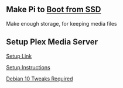 ## Make Pi to [Boot from SSD](https://github.com/avarghesein/-NIX/blob/main/Raspberry%20Pi%20II%20(Buster)/BootSSD.md)

Make enough storage, for keeping media files

## Setup Plex Media Server

[Setup Link](https://www.ionos.com/digitalguide/server/configuration/raspberry-pi-plex/)

[Setup Instructions](https://pimylifeup.com/raspberry-pi-plex-server/)

[Debian 10 Tweaks Required](https://askubuntu.com/questions/766485/how-to-set-up-plexmediaserver-in-ubuntu-16-04/770661#770661)


